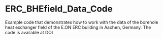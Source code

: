 # ERC_BHEfield_Data_Code
Example code that demonstrates how to work with the data of the borehole heat exchanger field of the E.ON ERC building in Aachen, Germany. The code is available at DOI
